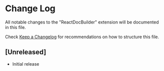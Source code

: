 # Change Log

All notable changes to the "ReactDocBuilder" extension will be documented in this file.

Check [Keep a Changelog](http://keepachangelog.com/) for recommendations on how to structure this file.

## [Unreleased]

- Initial release
